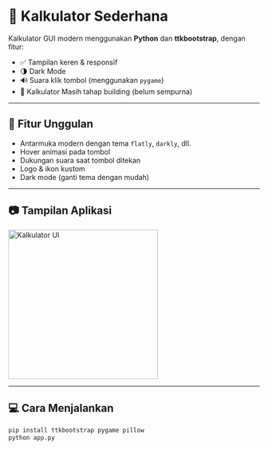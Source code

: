 # 🧮 Kalkulator Sederhana

Kalkulator GUI modern menggunakan **Python** dan **ttkbootstrap**, dengan fitur:
- ✅ Tampilan keren & responsif
- 🌗 Dark Mode
- 🔊 Suara klik tombol (menggunakan `pygame`)
- 📌 Kalkulator Masih tahap building (belum sempurna)

---

## 🚀 Fitur Unggulan
- Antarmuka modern dengan tema `flatly`, `darkly`, dll.
- Hover animasi pada tombol
- Dukungan suara saat tombol ditekan
- Logo & ikon kustom
- Dark mode (ganti tema dengan mudah)


---

## 📷 Tampilan Aplikasi

<img src="Asset/Screenshot.png" alt="Kalkulator UI" width="300"/>

---

## 💻 Cara Menjalankan

```bash
pip install ttkbootstrap pygame pillow
python app.py
